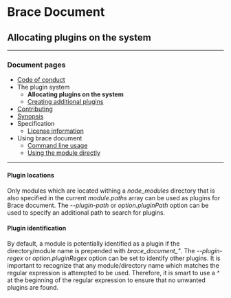# Brace Document
## Allocating plugins on the system



---
### Document pages
* [Code of conduct](https://github.com/restarian/brace_document/blob/master/docs/)
* The plugin system
  * **Allocating plugins on the system**
  * [Creating additional plugins](https://github.com/restarian/brace_document/blob/master/docs/)
* [Contributing](https://github.com/restarian/brace_document/blob/master/docs/)
* [Synopsis](https://github.com/restarian/brace_document/blob/master/docs/)
* Specification
  * [License information](https://github.com/restarian/brace_document/blob/master/docs/)
* Using brace document
  * [Command line usage](https://github.com/restarian/brace_document/blob/master/docs/)
  * [Using the module directly](https://github.com/restarian/brace_document/blob/master/docs/)

---
#### Plugin locations
Only modules which are located withing a *node_modules* directory that is also specified in the current *module.paths* array can be used as plugins for Brace document. The *--plugin-path* or *option.pluginPath* option can be used to specify an additional path to search for plugins.

#### Plugin identification
By default, a module is potentially identified as a plugin if the directory/module name is prepended with *brace_document_"*. 
The *--plugin-regex* or *option.pluginRegex* option can be set to identify other plugins. It is important to recognize that any module/directory name which matches the regular expression is attempted to be used. Therefore, it is smart to use a *^* at the beginning of the regular expression to ensure that no unwanted plugins are found.






